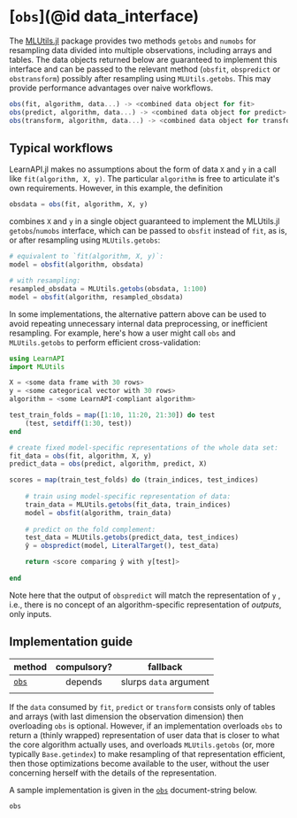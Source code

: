 # [`obs`](@id data_interface)

The [MLUtils.jl](https://github.com/JuliaML/MLUtils.jl) package provides two methods
`getobs` and `numobs` for resampling data divided into multiple observations, including
arrays and tables. The data objects returned below are guaranteed to implement this
interface and can be passed to the relevant method (`obsfit`, `obspredict` or
`obstransform`) possibly after resampling using `MLUtils.getobs`. This may provide
performance advantages over naive workflows.

```julia
obs(fit, algorithm, data...) -> <combined data object for fit>
obs(predict, algorithm, data...) -> <combined data object for predict>
obs(transform, algorithm, data...) -> <combined data object for transform>
```

## Typical workflows

LearnAPI.jl makes no assumptions about the form of data `X` and `y` in a call like
`fit(algorithm, X, y)`. The particular `algorithm` is free to articulate it's own
requirements.  However, in this example, the definition

```julia
obsdata = obs(fit, algorithm, X, y)
```

combines `X` and `y` in a single object guaranteed to implement the MLUtils.jl
`getobs`/`numobs` interface, which can be passed to `obsfit` instead of `fit`, as is, or
after resampling using `MLUtils.getobs`:

```julia
# equivalent to `fit(algorithm, X, y)`:
model = obsfit(algorithm, obsdata)

# with resampling:
resampled_obsdata = MLUtils.getobs(obsdata, 1:100)
model = obsfit(algorithm, resampled_obsdata)
```

In some implementations, the alternative pattern above can be used to avoid repeating
unnecessary internal data preprocessing, or inefficient resampling.  For example, here's
how a user might call `obs` and `MLUtils.getobs` to perform efficient
cross-validation:

```julia
using LearnAPI
import MLUtils

X = <some data frame with 30 rows>
y = <some categorical vector with 30 rows>
algorithm = <some LearnAPI-compliant algorithm>

test_train_folds = map([1:10, 11:20, 21:30]) do test
    (test, setdiff(1:30, test))
end 

# create fixed model-specific representations of the whole data set:
fit_data = obs(fit, algorithm, X, y)
predict_data = obs(predict, algorithm, predict, X)

scores = map(train_test_folds) do (train_indices, test_indices)
    
	# train using model-specific representation of data:
	train_data = MLUtils.getobs(fit_data, train_indices)
	model = obsfit(algorithm, train_data)
	
	# predict on the fold complement:
	test_data = MLUtils.getobs(predict_data, test_indices)
	ŷ = obspredict(model, LiteralTarget(), test_data)

    return <score comparing ŷ with y[test]>
	
end 
```

Note here that the output of `obspredict` will match the representation of `y` , i.e.,
there is no concept of an algorithm-specific representation of *outputs*, only inputs.


## Implementation guide

| method        | compulsory? | fallback               |
|:--------------|:-----------:|:----------------------:|
| [`obs`](@ref) | depends     | slurps `data` argument |
|               |             |                        |

If the `data` consumed by `fit`, `predict` or `transform` consists only of tables and
arrays (with last dimension the observation dimension) then overloading `obs` is
optional. However, if an implementation overloads `obs` to return a (thinly wrapped)
representation of user data that is closer to what the core algorithm actually uses, and
overloads `MLUtils.getobs` (or, more typically `Base.getindex`) to make resampling of that
representation efficient, then those optimizations become available to the user, without
the user concerning herself with the details of the representation.

A sample implementation is given in the [`obs`](@ref) document-string below.

```@docs
obs
```

